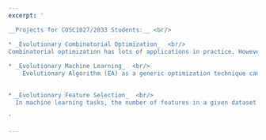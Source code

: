 ```yaml
---
excerpt: '

__Projects for COSC1027/2033 Students:__ <br/>

* _Evolutionary Combinatorial Optimization_  <br/>
Combinatorial optimization has lots of applications in practice. However, applying Evolutionary Algorithms (EAs) to effectively solve combinatorial problems is not straight-forwad. Typically, specific representation, crossover and mutation operators are required in order to generate feasible solutions. The specifically-designed operators are usually of vital importance to the success of EAs when used to solve a given problem. The goals of this project are 1) finding an interesting combinatorial optimization problem to work on, e.g., maximum clique problem, graph colouring etc; 2) designing specific genetic operators for solving the problem; 3) evaluating the proposed algorithm using numerical simulations; 4) comparing the proposed algorithm against the state-of-the-arts (e.g., EAs, heuristics and exact methods). 
  
* _Evolutionary Machine Learning_  <br/>
    Evolutionary Algorithm (EA) as a generic optimization technique can be used to train a machine learning model. For example, in a recent published [paper](http://yuansuny.github.io/files/Rpaper_OEC.pdf), a number of EAs have been used to train an optimal-margin classifier, and EAs are found to be superior than traditional methods in terms of classification accuracy, although they can be 20 times slower. The goals of this project are 1) re-producing the results from an existing paper; 2) identifying the limitation of existing work and addressing the limitation 3) extending the existing work by considering more EAs and/or more machine learning models; and 4) designing problem-specific operators (i.e., crossover, mutation and selection etc.) for a given training task. 
  

* _Evolutionary Feature Selection_  <br/>
  In machine learning tasks, the number of features in a given dataset can be very large, e.g., gene expression data. However, most of these features are typically irrelevant and redundant, which significantly slow down the training process and degrade the training accuracy. A logical way to deal with this issue is by dimensionality reduction, i.e., selecting a subset of features for training and testing. Such a feature selection problem can be easily modelled as an unconstraint optimization problem with binary variables, which is ideal for evolutionary algorithms (EAs) to solve. See a [review](http://yuansuny.github.io/files/Rpaper_FS.pdf) on this topic. The goals of this project are 1) modelling feature selection problems as optimization problems; 2) selecting an EA and adapting it for the feature selection tasks; 3) evaluating the proposed feature selection model using multiple benchmark datasets and classifiers; and 4) comparing the proposed method against the state-of-the-arts.  

'

---
```

